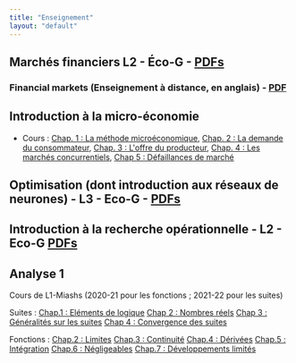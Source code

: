 ```yaml
---
title: "Enseignement"
layout: "default"
---
```


## Marchés financiers L2 - &Eacute;co-G - [PDFs](https://cloud.univ-grenoble-alpes.fr/s/JwjH6EGRbSpTa3K)
### Financial markets (Enseignement à distance, en anglais) - [PDF](https://cloud.univ-grenoble-alpes.fr/s/smaLBysK3ij5jEZ)

## Introduction à la micro-économie

- Cours : [Chap. 1 : La méthode microéconomique](https://cloud.univ-grenoble-alpes.fr/index.php/s/qyRXyasmMHQbk2P), [Chap. 2 : La demande du consommateur](https://cloud.univ-grenoble-alpes.fr/index.php/s/5JDafjySab8G8y5), [Chap. 3 : L'offre du producteur](https://cloud.univ-grenoble-alpes.fr/index.php/s/PLPqCDAgbHg4SCi), [Chap. 4 : Les marchés concurrentiels](https://cloud.univ-grenoble-alpes.fr/index.php/s/naKYegdAzp4RB6E), [Chap 5 : Défaillances de marché](https://cloud.univ-grenoble-alpes.fr/index.php/s/ep4rnxXg25g8rp7)

## Optimisation (dont introduction aux réseaux de neurones) - L3 - Eco-G - [PDFs](https://cloud.univ-grenoble-alpes.fr/s/5GApz4WcZj3SpR9)

## Introduction à la recherche opérationnelle - L2 - Eco-G [PDFs](https://cloud.univ-grenoble-alpes.fr/s/rSGtCaQy3QGPtH4)

## Analyse 1

Cours de L1-Miashs (2020-21 pour les fonctions ; 2021-22 pour les suites)

Suites : [Chap.1 : Eléments de logique](https://cloud.univ-grenoble-alpes.fr/index.php/s/zRJtBokP5zTs6Rz)
[Chap 2 : Nombres réels](https://cloud.univ-grenoble-alpes.fr/index.php/s/A3BSYDNtXpCajCn)
[Chap 3 : Généralités sur les suites](https://cloud.univ-grenoble-alpes.fr/index.php/s/5kkYPcB5RRrnHrK)
[Chap 4 : Convergence des suites](https://cloud.univ-grenoble-alpes.fr/index.php/s/ezcmzN5P55Fe4Ps)

Fonctions : [Chap.2 : Limites](https://cloud.univ-grenoble-alpes.fr/index.php/s/BXpaWL9yCrJZKJ3)
[Chap.3 : Continuité](https://cloud.univ-grenoble-alpes.fr/index.php/s/XR28RAYZkHAkfpS)
[Chap.4 : Dérivées](https://cloud.univ-grenoble-alpes.fr/index.php/s/soCnewZxams6HDi)
[Chap.5 : Intégration](https://cloud.univ-grenoble-alpes.fr/index.php/s/RHWtofpyykqcDTx)
[Chap.6 : Négligeables](https://cloud.univ-grenoble-alpes.fr/index.php/s/cs2ZjnTAiGNj47q)
[Chap.7 : Développements limités](https://cloud.univ-grenoble-alpes.fr/index.php/s/GPCFE3k9SxJYrci)
